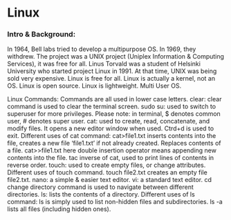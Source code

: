 # Linux
### Intro & Background:
In 1964, Bell labs tried to develop a multipurpose OS.
In 1969, they withdrew.
The project was a UNIX project (Uniplex Information & Computing Services), it was free for all.
Linus Torvald was a student of Helsinki University who started project Linux in 1991. At that time, UNIX was being sold very expensive.
Linux is free for all.
Linux is actually a kernel, not an OS.
Linux is open source.
Linux is lightweight.
Multi User OS.

Linux Commands:
Commands are all used in lower case letters.
clear: clear command is used to clear the terminal screen.
sudo su: used to switch to superuser for more privileges.
Please note: in terminal, $ denotes common user, # denotes super user.
cat: used to create, read, concatenate, and modify files.
		   It opens a new editor window when used. Ctrd+d is used to exit.
Different uses of cat command:
cat>file1.txt inserts contents into the file, creates a new file ‘file1.txt’ if not already created. Replaces contents of a file.
cat>>file1.txt here double insertion operator means appending new contents into the file.
tac inverse of cat, used to print lines of contents in reverse order.
touch: used to create empty files, or change attributes.
  Different uses of touch command.
touch file2.txt creates an empty file file2.txt.
nano: a simple & easier text editor.
vi: a standard text editor.
cd change directory command is used to navigate between different directories.
ls: lists the contents of a directory.
Different uses of  ls command:
ls is simply used to list non-hidden files and subdirectories.
ls -a lists all files (including hidden ones).
